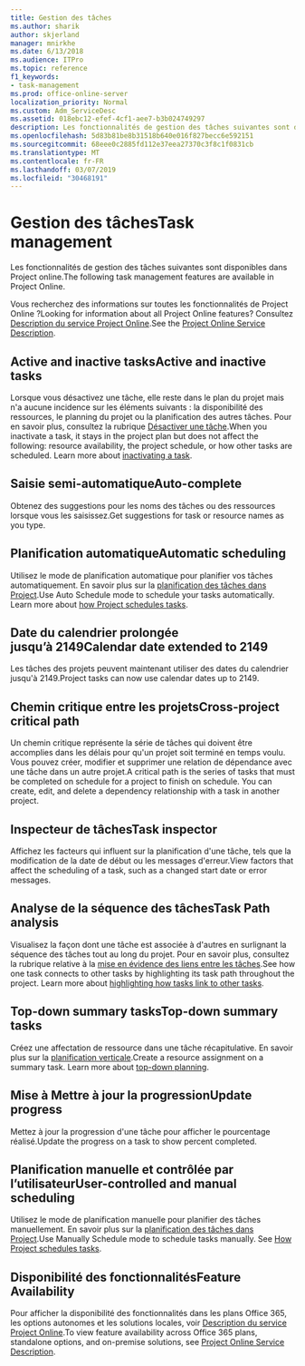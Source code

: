 ```yaml
---
title: Gestion des tâches
ms.author: sharik
author: skjerland
manager: mnirkhe
ms.date: 6/13/2018
ms.audience: ITPro
ms.topic: reference
f1_keywords:
- task-management
ms.prod: office-online-server
localization_priority: Normal
ms.custom: Adm_ServiceDesc
ms.assetid: 018ebc12-efef-4cf1-aee7-b3b024749297
description: Les fonctionnalités de gestion des tâches suivantes sont disponibles dans Project online.
ms.openlocfilehash: 5d83b81be8b31518b640e016f827becc6e592151
ms.sourcegitcommit: 68eee0c2885fd112e37eea27370c3f8c1f0831cb
ms.translationtype: MT
ms.contentlocale: fr-FR
ms.lasthandoff: 03/07/2019
ms.locfileid: "30468191"
---
```

# <a name="task-management"></a><span data-ttu-id="a190f-103">Gestion des tâches</span><span class="sxs-lookup"><span data-stu-id="a190f-103">Task management</span></span>

<span data-ttu-id="a190f-104">Les fonctionnalités de gestion des tâches suivantes sont disponibles dans Project online.</span><span class="sxs-lookup"><span data-stu-id="a190f-104">The following task management features are available in Project Online.</span></span>
  
<span data-ttu-id="a190f-105">Vous recherchez des informations sur toutes les fonctionnalités de Project Online ?</span><span class="sxs-lookup"><span data-stu-id="a190f-105">Looking for information about all Project Online features?</span></span> <span data-ttu-id="a190f-106">Consultez [Description du service Project Online](project-online-service-description.md).</span><span class="sxs-lookup"><span data-stu-id="a190f-106">See the [Project Online Service Description](project-online-service-description.md).</span></span>
  
## <a name="active-and-inactive-tasks"></a><span data-ttu-id="a190f-107">Active and inactive tasks</span><span class="sxs-lookup"><span data-stu-id="a190f-107">Active and inactive tasks</span></span>
<span data-ttu-id="a190f-108"><a name="bkmk_ActiveInactiveTasks"> </a></span><span class="sxs-lookup"><span data-stu-id="a190f-108"></span></span>

<span data-ttu-id="a190f-p102">Lorsque vous désactivez une tâche, elle reste dans le plan du projet mais n'a aucune incidence sur les éléments suivants : la disponibilité des ressources, le planning du projet ou la planification des autres tâches. Pour en savoir plus, consultez la rubrique [Désactiver une tâche](https://go.microsoft.com/fwlink/p/?LinkId=271335).</span><span class="sxs-lookup"><span data-stu-id="a190f-p102">When you inactivate a task, it stays in the project plan but does not affect the following: resource availability, the project schedule, or how other tasks are scheduled. Learn more about [inactivating a task](https://go.microsoft.com/fwlink/p/?LinkId=271335).</span></span>
  
## <a name="auto-complete"></a><span data-ttu-id="a190f-111">Saisie semi-automatique</span><span class="sxs-lookup"><span data-stu-id="a190f-111">Auto-complete</span></span>
<span data-ttu-id="a190f-112"><a name="bkmk_AutoComplete"> </a></span><span class="sxs-lookup"><span data-stu-id="a190f-112"></span></span>

<span data-ttu-id="a190f-113">Obtenez des suggestions pour les noms des tâches ou des ressources lorsque vous les saisissez.</span><span class="sxs-lookup"><span data-stu-id="a190f-113">Get suggestions for task or resource names as you type.</span></span> 
  
## <a name="automatic-scheduling"></a><span data-ttu-id="a190f-114">Planification automatique</span><span class="sxs-lookup"><span data-stu-id="a190f-114">Automatic scheduling</span></span>
<span data-ttu-id="a190f-115"><a name="bkmk_AutomaticScheduling"> </a></span><span class="sxs-lookup"><span data-stu-id="a190f-115"></span></span>

<span data-ttu-id="a190f-p103">Utilisez le mode de planification automatique pour planifier vos tâches automatiquement. En savoir plus sur la [planification des tâches dans Project](https://go.microsoft.com/fwlink/p/?LinkId=271331).</span><span class="sxs-lookup"><span data-stu-id="a190f-p103">Use Auto Schedule mode to schedule your tasks automatically. Learn more about [how Project schedules tasks](https://go.microsoft.com/fwlink/p/?LinkId=271331).</span></span> 
  
## <a name="calendar-date-extended-to-2149"></a><span data-ttu-id="a190f-118">Date du calendrier prolongée jusqu’à 2149</span><span class="sxs-lookup"><span data-stu-id="a190f-118">Calendar date extended to 2149</span></span>
<span data-ttu-id="a190f-119"><a name="bkmk_Calendardatextended"> </a></span><span class="sxs-lookup"><span data-stu-id="a190f-119"></span></span>

<span data-ttu-id="a190f-120">Les tâches des projets peuvent maintenant utiliser des dates du calendrier jusqu'à 2149.</span><span class="sxs-lookup"><span data-stu-id="a190f-120">Project tasks can now use calendar dates up to 2149.</span></span> 
  
## <a name="cross-project-critical-path"></a><span data-ttu-id="a190f-121">Chemin critique entre les projets</span><span class="sxs-lookup"><span data-stu-id="a190f-121">Cross-project critical path</span></span>
<span data-ttu-id="a190f-122"><a name="bkmk_Cross_projectcriticalpath"> </a></span><span class="sxs-lookup"><span data-stu-id="a190f-122"></span></span>

<span data-ttu-id="a190f-p104">Un chemin critique représente la série de tâches qui doivent être accomplies dans les délais pour qu'un projet soit terminé en temps voulu. Vous pouvez créer, modifier et supprimer une relation de dépendance avec une tâche dans un autre projet.</span><span class="sxs-lookup"><span data-stu-id="a190f-p104">A critical path is the series of tasks that must be completed on schedule for a project to finish on schedule. You can create, edit, and delete a dependency relationship with a task in another project.</span></span> 
  
## <a name="task-inspector"></a><span data-ttu-id="a190f-125">Inspecteur de tâches</span><span class="sxs-lookup"><span data-stu-id="a190f-125">Task inspector</span></span>
<span data-ttu-id="a190f-126"><a name="bkmk_Taskinspector"> </a></span><span class="sxs-lookup"><span data-stu-id="a190f-126"></span></span>

<span data-ttu-id="a190f-127">Affichez les facteurs qui influent sur la planification d'une tâche, tels que la modification de la date de début ou les messages d'erreur.</span><span class="sxs-lookup"><span data-stu-id="a190f-127">View factors that affect the scheduling of a task, such as a changed start date or error messages.</span></span>
  
## <a name="task-path-analysis"></a><span data-ttu-id="a190f-128">Analyse de la séquence des tâches</span><span class="sxs-lookup"><span data-stu-id="a190f-128">Task Path analysis</span></span>
<span data-ttu-id="a190f-129"><a name="bkmk_TaskPath"> </a></span><span class="sxs-lookup"><span data-stu-id="a190f-129"></span></span>

<span data-ttu-id="a190f-p105">Visualisez la façon dont une tâche est associée à d'autres en surlignant la séquence des tâches tout au long du projet. Pour en savoir plus, consultez la rubrique relative à la [mise en évidence des liens entre les tâches](https://go.microsoft.com/fwlink/p/?LinkId=271345).</span><span class="sxs-lookup"><span data-stu-id="a190f-p105">See how one task connects to other tasks by highlighting its task path throughout the project. Learn more about [highlighting how tasks link to other tasks](https://go.microsoft.com/fwlink/p/?LinkId=271345).</span></span>
  
## <a name="top-down-summary-tasks"></a><span data-ttu-id="a190f-132">Top-down summary tasks</span><span class="sxs-lookup"><span data-stu-id="a190f-132">Top-down summary tasks</span></span>
<span data-ttu-id="a190f-133"><a name="bkmk_Topdownsummarytasks"> </a></span><span class="sxs-lookup"><span data-stu-id="a190f-133"></span></span>

<span data-ttu-id="a190f-p106">Créez une affectation de ressource dans une tâche récapitulative. En savoir plus sur la [planification verticale](https://go.microsoft.com/fwlink/p/?LinkId=271333).</span><span class="sxs-lookup"><span data-stu-id="a190f-p106">Create a resource assignment on a summary task. Learn more about [top-down planning](https://go.microsoft.com/fwlink/p/?LinkId=271333).</span></span>
  
## <a name="update-progress"></a><span data-ttu-id="a190f-136">Mise à Mettre à jour la progression</span><span class="sxs-lookup"><span data-stu-id="a190f-136">Update progress</span></span>
<span data-ttu-id="a190f-137"><a name="bkmk_Updateprogress"> </a></span><span class="sxs-lookup"><span data-stu-id="a190f-137"></span></span>

<span data-ttu-id="a190f-138">Mettez à jour la progression d'une tâche pour afficher le pourcentage réalisé.</span><span class="sxs-lookup"><span data-stu-id="a190f-138">Update the progress on a task to show percent completed.</span></span>
  
## <a name="user-controlled-and-manual-scheduling"></a><span data-ttu-id="a190f-139">Planification manuelle et contrôlée par l’utilisateur</span><span class="sxs-lookup"><span data-stu-id="a190f-139">User-controlled and manual scheduling</span></span>
<span data-ttu-id="a190f-140"><a name="bkmk_User_controlledManualscheduling"> </a></span><span class="sxs-lookup"><span data-stu-id="a190f-140"></span></span>

<span data-ttu-id="a190f-p107">Utilisez le mode de planification manuelle pour planifier des tâches manuellement. En savoir plus sur la [planification des tâches dans Project](https://go.microsoft.com/fwlink/p/?LinkId=271331).</span><span class="sxs-lookup"><span data-stu-id="a190f-p107">Use Manually Schedule mode to schedule tasks manually. See [How Project schedules tasks](https://go.microsoft.com/fwlink/p/?LinkId=271331).</span></span>
  
## <a name="feature-availability"></a><span data-ttu-id="a190f-143">Disponibilité des fonctionnalités</span><span class="sxs-lookup"><span data-stu-id="a190f-143">Feature Availability</span></span>
<span data-ttu-id="a190f-144"><a name="bkmk_User_controlledManualscheduling"> </a></span><span class="sxs-lookup"><span data-stu-id="a190f-144"></span></span>

<span data-ttu-id="a190f-145">Pour afficher la disponibilité des fonctionnalités dans les plans Office 365, les options autonomes et les solutions locales, voir [Description du service Project Online](project-online-service-description.md).</span><span class="sxs-lookup"><span data-stu-id="a190f-145">To view feature availability across Office 365 plans, standalone options, and on-premise solutions, see [Project Online Service Description](project-online-service-description.md).</span></span>
  

